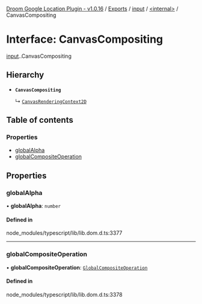 [Droom Google Location Plugin - v1.0.16](../README.md) / [Exports](../modules.md) / [input](../modules/input.md) / [<internal\>](../modules/input._internal_.md) / CanvasCompositing

# Interface: CanvasCompositing

[input](../modules/input.md).[<internal>](../modules/input._internal_.md).CanvasCompositing

## Hierarchy

- **`CanvasCompositing`**

  ↳ [`CanvasRenderingContext2D`](input._internal_.CanvasRenderingContext2D.md)

## Table of contents

### Properties

- [globalAlpha](input._internal_.CanvasCompositing.md#globalalpha)
- [globalCompositeOperation](input._internal_.CanvasCompositing.md#globalcompositeoperation)

## Properties

### globalAlpha

• **globalAlpha**: `number`

#### Defined in

node_modules/typescript/lib/lib.dom.d.ts:3377

___

### globalCompositeOperation

• **globalCompositeOperation**: [`GlobalCompositeOperation`](../modules/input._internal_.md#globalcompositeoperation)

#### Defined in

node_modules/typescript/lib/lib.dom.d.ts:3378
